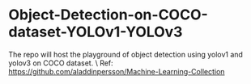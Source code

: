 # Object-Detection-on-COCO-dataset-YOLOv1-YOLOv3
The repo will host the playground of object detection using yolov1 and yolov3 on COCO dataset. \ 
Ref: https://github.com/aladdinpersson/Machine-Learning-Collection
